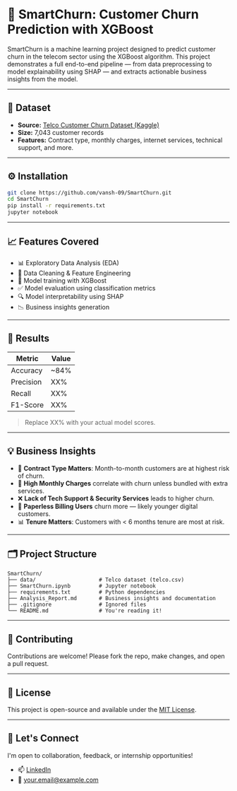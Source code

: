 # 🚀 SmartChurn: Customer Churn Prediction with XGBoost

SmartChurn is a machine learning project designed to predict customer churn in the telecom sector using the XGBoost algorithm. This project demonstrates a full end-to-end pipeline — from data preprocessing to model explainability using SHAP — and extracts actionable business insights from the model.

---

## 📂 Dataset

- **Source:** [Telco Customer Churn Dataset (Kaggle)](https://www.kaggle.com/datasets/blastchar/telco-customer-churn)  
- **Size:** 7,043 customer records  
- **Features:** Contract type, monthly charges, internet services, technical support, and more.

---

## ⚙️ Installation

```bash
git clone https://github.com/vansh-09/SmartChurn.git
cd SmartChurn
pip install -r requirements.txt
jupyter notebook
```

---

## 📈 Features Covered

- 📊 Exploratory Data Analysis (EDA)  
- 🧼 Data Cleaning & Feature Engineering  
- 🤖 Model training with XGBoost  
- ✅ Model evaluation using classification metrics  
- 🔍 Model interpretability using SHAP  
- 📉 Business insights generation  

---

## 🧪 Results

| Metric      | Value |
|-------------|-------|
| Accuracy    | ~84%  |
| Precision   | XX%   |
| Recall      | XX%   |
| F1-Score    | XX%   |

> Replace XX% with your actual model scores.

---

## 💡 Business Insights

- 📅 **Contract Type Matters**: Month-to-month customers are at highest risk of churn.  
- 🧾 **High Monthly Charges** correlate with churn unless bundled with extra services.  
- ❌ **Lack of Tech Support & Security Services** leads to higher churn.  
- 📄 **Paperless Billing Users** churn more — likely younger digital customers.  
- 📊 **Tenure Matters**: Customers with < 6 months tenure are most at risk.  

---

## 🗂️ Project Structure

```
SmartChurn/
├── data/                    # Telco dataset (telco.csv)
├── SmartChurn.ipynb         # Jupyter notebook
├── requirements.txt         # Python dependencies
├── Analysis_Report.md       # Business insights and documentation
├── .gitignore               # Ignored files
└── README.md                # You're reading it!
```

---

## 🤝 Contributing

Contributions are welcome! Please fork the repo, make changes, and open a pull request.

---

## 📄 License

This project is open-source and available under the [MIT License](LICENSE).

---

## 👋 Let's Connect

I'm open to collaboration, feedback, or internship opportunities!

- 📫 [LinkedIn](https://www.linkedin.com/in/your-link-here)  
- 📧 your.email@example.com